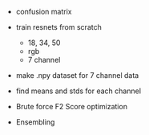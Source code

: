 - confusion matrix

- train resnets from scratch
  - 18, 34, 50
  - rgb
  - 7 channel 

- make .npy dataset for 7 channel data
- find means and stds for each channel 

- Brute force F2 Score optimization

- Ensembling

